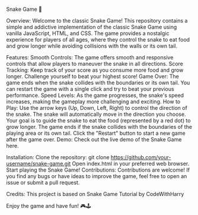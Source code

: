 
Snake Game 🐍

Overview:
Welcome to the classic Snake Game! This repository contains a simple and addictive implementation of the classic Snake Game using vanilla JavaScript, HTML, and CSS. The game provides a nostalgic experience for players of all ages, where they control the snake to eat food and grow longer while avoiding collisions with the walls or its own tail.

Features:
Smooth Controls: The game offers smooth and responsive controls that allow players to maneuver the snake in all directions.
Score Tracking: Keep track of your score as you consume more food and grow longer. Challenge yourself to beat your highest score!
Game Over: The game ends when the snake collides with the boundaries or its own tail. You can restart the game with a single click and try to beat your previous performance.
Speed Levels: As the game progresses, the snake's speed increases, making the gameplay more challenging and exciting.
How to Play:
Use the arrow keys (Up, Down, Left, Right) to control the direction of the snake.
The snake will automatically move in the direction you choose.
Your goal is to guide the snake to eat the food (represented by a red dot) to grow longer.
The game ends if the snake collides with the boundaries of the playing area or its own tail.
Click the "Restart" button to start a new game after the game over.
Demo:
Check out the live demo of the Snake Game here.

Installation:
Clone the repository: git clone https://github.com/your-username/snake-game.git
Open index.html in your preferred web browser.
Start playing the Snake Game!
Contributions:
Contributions are welcome! If you find any bugs or have ideas to improve the game, feel free to open an issue or submit a pull request.

Credits:
This project is based on Snake Game Tutorial by CodeWithHarry

Enjoy the game and have fun! 🎮🕹️

